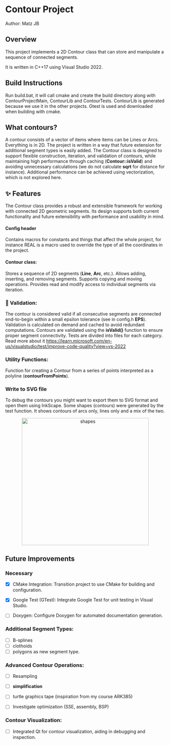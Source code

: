 # Contour Project

Author: Matz JB

## Overview
This project implements a 2D Contour class that can store and manipulate a sequence of connected segments. 

It is written in C++17 using Visual Studio 2022. 

## Build Instructions
Run build.bat, it will call cmake and create the build directory along with ContourProjectMain, ContourLib and ContourTests. ContourLib is generated because we use it in the other projects.
Gtest is used and downloaded when building with cmake.

## What contours?
A contour consists of a vector of items where items can be Lines or Arcs. Everything is in 2D. The project is written in a way that future extension for additional segment types is easily added. The Contour class is designed to support flexible construction, iteration, and validation of contours, while maintaining high performance through caching (**Contour::isValid**) and avoiding unnecessary calculations (we do not calculate **sqrt** for distance for instance). Additional performance can be achieved using vectorization, which is not explored here.

## ✨ Features

The Contour class provides a robust and extensible framework for working with connected 2D geometric segments. Its design supports both current functionality and future extensibility with performance and usability in mind.

#### Config header
Contains macros for constants and things that affect the whole project, for instance REAL is a macro used to override the type of all the coordinates in the project.

#### Contour class:

Stores a sequence of 2D segments (**Line**, **Arc**, etc.).
Allows adding, inserting, and removing segments.
Supports copying and moving operations.
Provides read and modify access to individual segments via iteration.

### 🔬 Validation:

The contour is considered valid if all consecutive segments are connected end-to-begin within a small epsilon tolerance (see in config.h **EPS**).
Validation is calculated on demand and cached to avoid redundant computations. 
Contours are validated using the **isValid()** function to ensure proper segment connectivity. Tests are divided into files for each category.
Read more about it https://learn.microsoft.com/en-us/visualstudio/test/improve-code-quality?view=vs-2022

### Utility Functions:

Function for creating a Contour from a series of points interpreted as a polyline (**contourFromPoints**).


### Write to SVG file
To debug the contours you might want to export them to SVG format and open them using InkScape.
Some shapes (contours) were generated by the test function. It shows contours of arcs only, lines only and a mix of the two.

<p align="center">
  <img src="https://github.com/user-attachments/assets/58e077b6-c0c0-4685-84be-dafce6b8633d" alt="shapes" width="400"/>
</p>



## Future Improvements


### Necessary
- [x] CMake Integration: Transition project to use CMake for building and configuration.

- [x] Google Test (GTest): Integrate Google Test for unit testing in Visual Studio.

- [ ] Doxygen: Configure Doxygen for automated documentation generation.

### Additional Segment Types:

- [ ] B-splines
- [ ] clothoids
- [ ] polygons as new segment type.

### Advanced Contour Operations:

- [ ] Resampling
- [ ] **simplification**
- [ ] turtle graphics tape (inspiration from my course ARK385)

- [ ] Investigate optimization (SSE, assembly, BSP)

### Contour Visualization:

- [ ] Integrated Qt for contour visualization, aiding in debugging and inspection.
